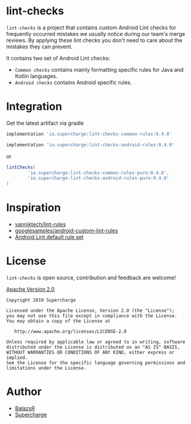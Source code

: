 # lint-checks

`lint-checks` is a project that contains custom Android Lint checks for frequently occurred mistakes we usually notice during our team's merge reviews. By applying these lint checks you don't need to care about the mistakes they can prevent.

It contains two set of Android Lint checks:
 - `Common checks` contains mainly formatting specific rules for Java and Kotlin languages.
 - `Android checks` contains Android specific rules.

# Integration

Get the latest artifact via gradle
```groovy
implementation 'io.supercharge:lint-checks-common-rules:0.4.0'
```
```groovy
implementation 'io.supercharge:lint-checks-android-rules:0.4.0'
```

or

```groovy
lintChecks(
        'io.supercharge:lint-checks-common-rules-pure:0.4.0',
        'io.supercharge:lint-checks-android-rules-pure:0.4.0'
) 
```

# Inspiration

- [vanniktech/lint-rules](https://github.com/vanniktech/lint-rules)
- [googlesamples/android-custom-lint-rules](https://github.com/googlesamples/android-custom-lint-rules)
- [Android Lint default rule set](https://android.googlesource.com/platform/tools/base/+/studio-master-dev/lint/libs/lint-checks)

# License

`lint-checks` is open source, contribution and feedback are welcome!

[Apache Version 2.0](http://www.apache.org/licenses/LICENSE-2.0.html)


```
Copyright 2019 Supercharge

Licensed under the Apache License, Version 2.0 (the "License");
you may not use this file except in compliance with the License.
You may obtain a copy of the License at

   http://www.apache.org/licenses/LICENSE-2.0

Unless required by applicable law or agreed to in writing, software
distributed under the License is distributed on an "AS IS" BASIS,
WITHOUT WARRANTIES OR CONDITIONS OF ANY KIND, either express or implied.
See the License for the specific language governing permissions and
limitations under the License.
```
# Author

- [BalazsR](https://github.com/balazsR)
- [Supercharge](https://github.com/team-supercharge)
